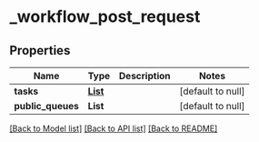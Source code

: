 # _workflow_post_request
## Properties

| Name | Type | Description | Notes |
|------------ | ------------- | ------------- | -------------|
| **tasks** | [**List**](_workflow_post_request_tasks_inner.md) |  | [default to null] |
| **public\_queues** | **List** |  | [default to null] |

[[Back to Model list]](../README.md#documentation-for-models) [[Back to API list]](../README.md#documentation-for-api-endpoints) [[Back to README]](../README.md)

